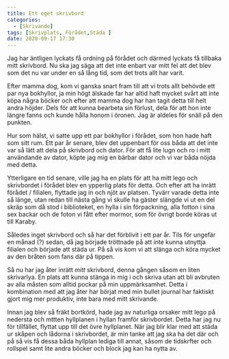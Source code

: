 ```yaml
---
title: Ett eget skrivbord
categories:
  - [Skrivande]
tags: [Skrivplats, Förådet,Städa ]
date: 2020-09-17 17:30
---
```


Jag har äntligen lyckats få ordning på förådet och därmed lyckats få tillbaka mitt skrivbord. Nu ska jag säga att det inte enbart var mitt fel att det blev som det nu var under en så lång tid, som det trots allt har varit.

Efter mamma dog, kom vi ganska snart fram till att vi trots allt behövde ett par nya bokhyllor, ja min högt älskade far har altid haft mycket svårt att inte köpa några böcker och efter att mamma dog har han tagit detta till helt andra höjder. Dels för att kunna bearbeta sin förlust, dela för att hon inte längre fanns och kunde hålla honom i öronen. Jag är aldeles för snäll på den punkten.

Hur som hälst, vi satte upp ett par bokhyllor i förådet, som hon hade haft som sitt rum. Ett par år senare, blev det uppenbart för oss båda att det inte var så lätt att dela på skrivbord och dator. För att få lite lugn och ro i mitt användande av dator, köpte jag mig en bärbar dator och vi var båda nöjda med detta.

Ytterligare en tid senare, ville jag ha en plats för att ha mitt lego och skrivbordet i förådet blev en ypperlig plats för detta. Och efter att ha inrätt förådet / filialen, flyttade jag in och njöt av platsen. Tyvärr varade detta inte så länge, utan redan till nästa gång vi skulle ha gäster slängde vi ut en del skräp som då stod i biblioteket, en hylla i sin förpackning, alla fotton i sina sex backar och de foton vi fått efter mormor, som för övrigt borde köras ut till Karaby.

Således inget skrivbord och så har det förblivit i ett par år. Tils för ungefär en månad (?) sedan, då jag började tröttnade på att inte kunna utnyttja filialen och började att städa ur. På så vis kom vi att slänga och köra mycket av den bråten som fans där på tippen. 

Så nu har jag åter inrätt *mitt* skrivbord, denna gången såsom en liten skrivarlya. En plats att kunna stänga in mig i och skriva utan att bli avbruten av alla måsten som alltid pockar på min uppmärksamhet. Detta i kombination med att jag åter har börjat med min bullet journal har faktiskt gjort mig mer produktiv, inte bara med mitt skrivande.

Innan jag blev så fräkt bortkörd, hade jag av naturliga orsaker mitt lego på nedersta och mttten hyllplanen i hyllan framför skrivbordet. Detta har jag nu för tillfället, flyttat upp till det övre hyllplanet. När jag blir klar med att städa ur skåpen och lådorna i skrivbordet, är min tanke att jag ska ha det där och på så vis få dessa båda hyllplan lediga till annat, såsom de tidskrfter och rollspel samt lite andra böcker och block jag kan ha nytta av.